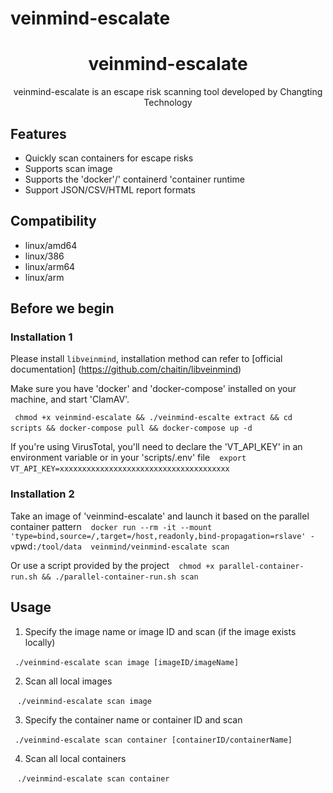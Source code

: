 # veinmind-escalate  

<h1 align="center"> veinmind-escalate </h1>

<p align="center">
veinmind-escalate is an escape risk scanning tool developed by Changting Technology
</p>

## Features

- Quickly scan containers for escape risks
- Supports scan image
- Supports the 'docker'/' containerd 'container runtime
- Support JSON/CSV/HTML report formats

## Compatibility

- linux/amd64
- linux/386
- linux/arm64
- linux/arm

## Before we begin

### Installation 1

Please install ` libveinmind `, installation method can refer to [official documentation] (https://github.com/chaitin/libveinmind)

Make sure you have 'docker' and 'docker-compose' installed on your machine, and start 'ClamAV'.

` ` `
chmod +x veinmind-escalate && ./veinmind-escalte extract && cd scripts && docker-compose pull && docker-compose up -d
` ` `

If you're using VirusTotal, you'll need to declare the 'VT_API_KEY' in an environment variable or in your 'scripts/.env' file
` ` `
export VT_API_KEY=xxxxxxxxxxxxxxxxxxxxxxxxxxxxxxxxxxxxxx
` ` `

### Installation 2

Take an image of 'veinmind-escalate' and launch it based on the parallel container pattern
` ` `
docker run --rm -it --mount 'type=bind,source=/,target=/host,readonly,bind-propagation=rslave' -v `pwd`:/tool/data  veinmind/veinmind-escalate scan
` ` `

Or use a script provided by the project
` ` `
chmod +x parallel-container-run.sh && ./parallel-container-run.sh scan
` ` `

## Usage

1. Specify the image name or image ID and scan (if the image exists locally)

` ` `
./veinmind-escalate scan image [imageID/imageName]
` ` `

2. Scan all local images

` ` `
./veinmind-escalate scan image
` ` `

3. Specify the container name or container ID and scan

` ` `
./veinmind-escalate scan container [containerID/containerName]
` ` `

4. Scan all local containers

` ` `
./veinmind-escalate scan container
` ` `
